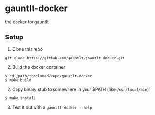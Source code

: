 # gauntlt-docker
the docker for gauntlt


## Setup

1. Clone this repo
  ```
  git clone https://github.com/gauntlt/gauntlt-docker.git 
  ```

2. Build the docker container

  ```
  $ cd /path/to/cloned/repo/gauntlt-docker
  $ make build
  ```

2. Copy binary stub to somewhere in your $PATH (like `/usr/local/bin`)`
  ```
  $ make install
  ```

3. Test it out with a `gauntlt-docker --help`

